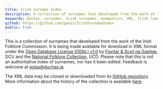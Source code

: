 ```yaml
---
title: Irish Surname Index
description: A collection of surnames that developed from the work of the Irish Folklore Commission
keywords: Dúchas, surnames, Irish surnames, onomastics, XML, Irish language, Fiontar & Scoil na Gaeilge, DCU
github: https://github.com/gaois/IrishSurnameIndex
public: true
---
```


This is a collection of surnames that developed from the work of the Irish Folklore Commission. It is being made available for download in XML format under the [Open Database License (ODbL) v1.0](https://opendatacommons.org/licenses/odbl/summary/) by [Fiontar & Scoil na Gaeilge](https://www.dcu.ie/fiontar_scoilnagaeilge/gaeilge/index.shtml), DCU and the [National Folklore Collection](http://www.ucd.ie/irishfolklore/en/), UCD. Please note that this is not an authoritative index of surnames, nor has it been edited. Feedback is welcome at <eolas@duchas.ie>.

The XML data may be cloned or downloaded from its [GitHub repository](https://github.com/gaois/IrishSurnameIndex). More information about the history of the collection is available [here](https://www.duchas.ie/en/info/nom).
